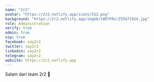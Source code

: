 ```yaml
---
name: "2r2"
avatar: "https://2r2.netlify.app/icons/512.png"
background: "https://2r2.netlify.app/imgbb/t8R7FRz/255471924.jpg"
role: Administration
verify: true
admin: true
vip: true
facebook: say2r2
twitter: say2r2
linkedin: say2r2
telegram: say2r2
website: https://2r2.netlify.app
---
```


Salam dari team 2r2 👋 